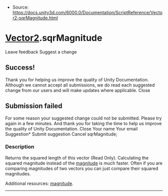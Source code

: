 * Source: https://docs.unity3d.com/6000.0/Documentation/ScriptReference/Vector2-sqrMagnitude.html

#  [Vector2](https://docs.unity3d.com/6000.0/Documentation/ScriptReference/Vector2.html).sqrMagnitude
Leave feedback
Suggest a change
## Success!
Thank you for helping us improve the quality of Unity Documentation. Although we cannot accept all submissions, we do read each suggested change from our users and will make updates where applicable.
Close
## Submission failed
For some reason your suggested change could not be submitted. Please <a>try again</a> in a few minutes. And thank you for taking the time to help us improve the quality of Unity Documentation.
Close
Your name Your email Suggestion* Submit suggestion
Cancel
sqrMagnitude; 
### Description
Returns the squared length of this vector (Read Only).
Calculating the squared magnitude instead of the [magnitude](https://docs.unity3d.com/6000.0/Documentation/ScriptReference/Vector2-magnitude.html) is much faster. Often if you are comparing magnitudes of two vectors you can just compare their squared magnitudes.  
  
Additional resources: [magnitude](https://docs.unity3d.com/6000.0/Documentation/ScriptReference/Vector2-magnitude.html).
* * *
